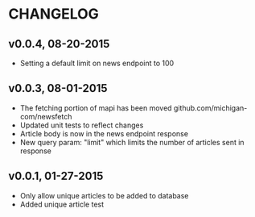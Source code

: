 CHANGELOG
=========

v0.0.4, 08-20-2015
------------------

* Setting a default limit on news endpoint to 100

v0.0.3, 08-01-2015
------------------

* The fetching portion of mapi has been moved
github.com/michigan-com/newsfetch
* Updated unit tests to reflect changes
* Article body is now in the news endpoint response
* New query param: "limit" which limits the number
of articles sent in response

v0.0.1, 01-27-2015
------------------

* Only allow unique articles to be added to database
* Added unique article test
